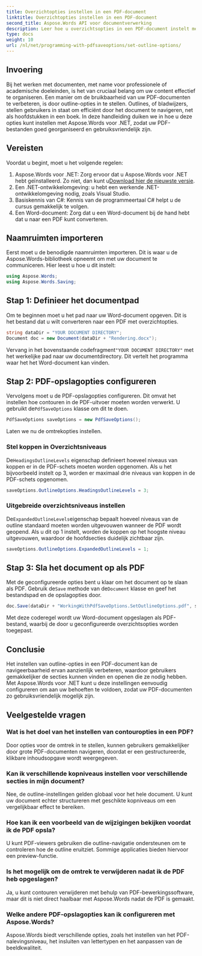 ```yaml
---
title: Overzichtopties instellen in een PDF-document
linktitle: Overzichtopties instellen in een PDF-document
second_title: Aspose.Words API voor documentverwerking
description: Leer hoe u overzichtsopties in een PDF-document instelt met Aspose.Words voor .NET. Verbeter PDF-navigatie door kopniveaus en uitgebreide overzichten te configureren.
type: docs
weight: 10
url: /nl/net/programming-with-pdfsaveoptions/set-outline-options/
---
```

## Invoering

Bij het werken met documenten, met name voor professionele of academische doeleinden, is het van cruciaal belang om uw content effectief te organiseren. Een manier om de bruikbaarheid van uw PDF-documenten te verbeteren, is door outline-opties in te stellen. Outlines, of bladwijzers, stellen gebruikers in staat om efficiënt door het document te navigeren, net als hoofdstukken in een boek. In deze handleiding duiken we in hoe u deze opties kunt instellen met Aspose.Words voor .NET, zodat uw PDF-bestanden goed georganiseerd en gebruiksvriendelijk zijn.

## Vereisten

Voordat u begint, moet u het volgende regelen:

1.  Aspose.Words voor .NET: Zorg ervoor dat u Aspose.Words voor .NET hebt geïnstalleerd. Zo niet, dan kunt u[Download hier de nieuwste versie](https://releases.aspose.com/words/net/).
2. Een .NET-ontwikkelomgeving: u hebt een werkende .NET-ontwikkelomgeving nodig, zoals Visual Studio.
3. Basiskennis van C#: Kennis van de programmeertaal C# helpt u de cursus gemakkelijk te volgen.
4. Een Word-document: Zorg dat u een Word-document bij de hand hebt dat u naar een PDF kunt converteren.

## Naamruimten importeren

Eerst moet u de benodigde naamruimten importeren. Dit is waar u de Aspose.Words-bibliotheek opneemt om met uw document te communiceren. Hier leest u hoe u dit instelt:

```csharp
using Aspose.Words;
using Aspose.Words.Saving;
```

## Stap 1: Definieer het documentpad

Om te beginnen moet u het pad naar uw Word-document opgeven. Dit is het bestand dat u wilt converteren naar een PDF met overzichtopties. 

```csharp
string dataDir = "YOUR DOCUMENT DIRECTORY";
Document doc = new Document(dataDir + "Rendering.docx");
```

 Vervang in het bovenstaande codefragment`"YOUR DOCUMENT DIRECTORY"` met het werkelijke pad naar uw documentdirectory. Dit vertelt het programma waar het het Word-document kan vinden.

## Stap 2: PDF-opslagopties configureren

 Vervolgens moet u de PDF-opslagopties configureren. Dit omvat het instellen hoe contouren in de PDF-uitvoer moeten worden verwerkt. U gebruikt de`PdfSaveOptions` klasse om dit te doen.

```csharp
PdfSaveOptions saveOptions = new PdfSaveOptions();
```

Laten we nu de omtrekopties instellen. 

### Stel koppen in Overzichtsniveaus

 De`HeadingsOutlineLevels` eigenschap definieert hoeveel niveaus van koppen er in de PDF-schets moeten worden opgenomen. Als u het bijvoorbeeld instelt op 3, worden er maximaal drie niveaus van koppen in de PDF-schets opgenomen.

```csharp
saveOptions.OutlineOptions.HeadingsOutlineLevels = 3;
```

### Uitgebreide overzichtsniveaus instellen

 De`ExpandedOutlineLevels`eigenschap bepaalt hoeveel niveaus van de outline standaard moeten worden uitgevouwen wanneer de PDF wordt geopend. Als u dit op 1 instelt, worden de koppen op het hoogste niveau uitgevouwen, waardoor de hoofdsecties duidelijk zichtbaar zijn.

```csharp
saveOptions.OutlineOptions.ExpandedOutlineLevels = 1;
```

## Stap 3: Sla het document op als PDF

 Met de geconfigureerde opties bent u klaar om het document op te slaan als PDF. Gebruik de`Save` methode van de`Document` klasse en geef het bestandspad en de opslagopties door.

```csharp
doc.Save(dataDir + "WorkingWithPdfSaveOptions.SetOutlineOptions.pdf", saveOptions);
```

Met deze coderegel wordt uw Word-document opgeslagen als PDF-bestand, waarbij de door u geconfigureerde overzichtsopties worden toegepast. 

## Conclusie

Het instellen van outline-opties in een PDF-document kan de navigeerbaarheid ervan aanzienlijk verbeteren, waardoor gebruikers gemakkelijker de secties kunnen vinden en openen die ze nodig hebben. Met Aspose.Words voor .NET kunt u deze instellingen eenvoudig configureren om aan uw behoeften te voldoen, zodat uw PDF-documenten zo gebruiksvriendelijk mogelijk zijn.

## Veelgestelde vragen

### Wat is het doel van het instellen van contouropties in een PDF?

Door opties voor de omtrek in te stellen, kunnen gebruikers gemakkelijker door grote PDF-documenten navigeren, doordat er een gestructureerde, klikbare inhoudsopgave wordt weergegeven.

### Kan ik verschillende kopniveaus instellen voor verschillende secties in mijn document?

Nee, de outline-instellingen gelden globaal voor het hele document. U kunt uw document echter structureren met geschikte kopniveaus om een vergelijkbaar effect te bereiken.

### Hoe kan ik een voorbeeld van de wijzigingen bekijken voordat ik de PDF opsla?

U kunt PDF-viewers gebruiken die outline-navigatie ondersteunen om te controleren hoe de outline eruitziet. Sommige applicaties bieden hiervoor een preview-functie.

### Is het mogelijk om de omtrek te verwijderen nadat ik de PDF heb opgeslagen?

Ja, u kunt contouren verwijderen met behulp van PDF-bewerkingssoftware, maar dit is niet direct haalbaar met Aspose.Words nadat de PDF is gemaakt.

### Welke andere PDF-opslagopties kan ik configureren met Aspose.Words?

Aspose.Words biedt verschillende opties, zoals het instellen van het PDF-nalevingsniveau, het insluiten van lettertypen en het aanpassen van de beeldkwaliteit.